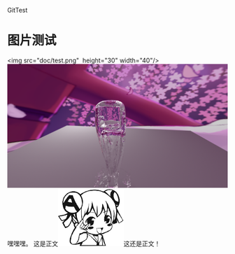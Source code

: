 ﻿GitTest
# 图片测试
<img src="doc/test.png"  height="30" width="40"/>
![ttee](doc/test.png)
嘿嘿嘿。
这是正文![emoji](doc/emoji/13.png)这还是正文！
